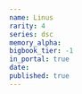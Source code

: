 ```yaml
---
name: Linus
rarity: 4
series: dsc
memory_alpha:
bigbook_tier: -1
in_portal: true
date:
published: true
---
```



